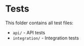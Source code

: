 # Tests

This folder contains all test files:
- `api/` - API tests
- `integration/` - Integration tests
